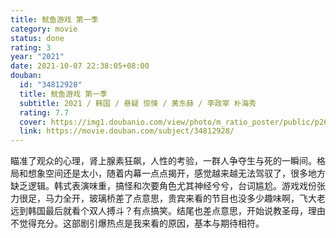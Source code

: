 ```yaml
---
title: 鱿鱼游戏 第一季
category: movie
status: done
rating: 3
year: "2021"
date: 2021-10-07 22:38:05+08:00
douban:
  id: "34812928"
  title: 鱿鱼游戏 第一季
  subtitle: 2021 / 韩国 / 悬疑 惊悚 / 黄东赫 / 李政宰 朴海秀
  rating: 7.7
  cover: https://img1.doubanio.com/view/photo/m_ratio_poster/public/p2677934359.jpg
  link: https://movie.douban.com/subject/34812928/
---
```


瞄准了观众的心理，肾上腺素狂飙，人性的考验，一群人争夺生与死的一瞬间。格局和想象空间还是太小，随着内幕一点点揭开，感觉越来越无法驾驭了，很多地方缺乏逻辑。韩式表演味重，搞怪和次要角色尤其神经兮兮，台词尴尬。游戏戏份张力很足，马力全开，玻璃桥差了点意思，贵宾来看的节目也没多少趣味啊，飞大老远到韩国最后就看个双人搏斗？有点搞笑。结尾也差点意思，开始说教圣母，理由不觉得充分。这部剧引爆热点是我来看的原因，基本与期待相符。
